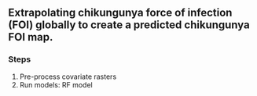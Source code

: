 ## Extrapolating chikungunya force of infection (FOI) globally to create a predicted chikungunya FOI map.
### Steps
1. Pre-process covariate rasters
2. Run models: RF model
